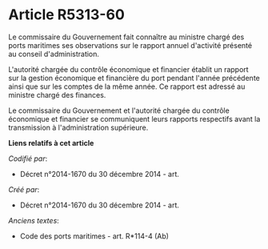 # Article R5313-60

Le commissaire du Gouvernement fait connaître au ministre chargé des ports maritimes ses observations sur le rapport annuel
d'activité présenté au conseil d'administration.

L'autorité chargée du contrôle économique et financier établit un rapport sur la gestion économique et financière du port
pendant l'année précédente ainsi que sur les comptes de la même année. Ce rapport est adressé au ministre chargé des
finances.

Le commissaire du Gouvernement et l'autorité chargée du contrôle économique et financier se communiquent leurs rapports
respectifs avant la transmission à l'administration supérieure.

**Liens relatifs à cet article**

_Codifié par_:

  - Décret n°2014-1670 du 30 décembre 2014 - art.

_Créé par_:

  - Décret n°2014-1670 du 30 décembre 2014 - art.

_Anciens textes_:

  - Code des ports maritimes - art. R*114-4 (Ab)
